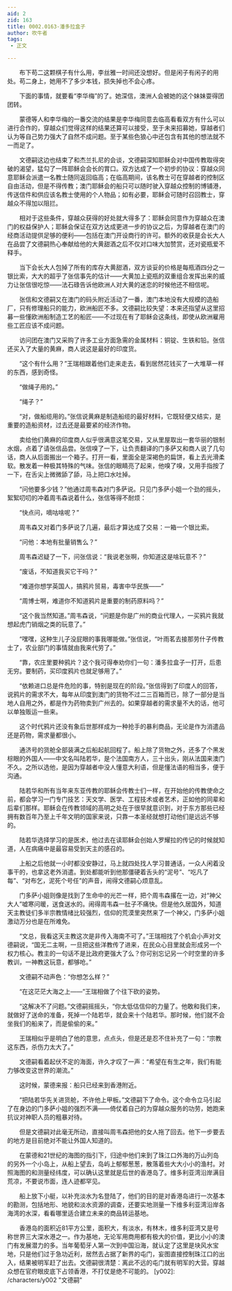 ```yaml
---
aid: 2
zid: 163
title: 0002.0163-潘多拉盒子
author: 吹牛者
tags: 
 - 正文

---
```




　　布下苟二这颗棋子有什么用，李丝雅一时间还没想好。但是闲子有闲子的用处。苟二身上，她用不了多少本钱，损失掉也不会心疼。

　　下面的事情，就要看“李华梅”的了。她深信，澳洲人会被她的这个妹妹耍得团团转。

　　蒙德等人和李华梅的一番交流的结果是李华梅同意去临高看看双方有什么可以进行合作的，穿越众们觉得这样的结果还算可以接受，至于未来招募她，穿越者们认为等自己势力强大了自然不成问题。至于某些色狼心中还包含有其他的想法就不一而足了。

　　文德嗣这边也结束了和杰兰扎尼的会谈，文德嗣深知耶稣会对中国传教取得突破的渴望，猛勾了一阵耶稣会会长的胃口。双方达成了一个初步的协议：穿越众同意耶稣会派遣一名教士随同返回临高；在临高期间，该名教士可在穿越者的控制区自由活动，但是不得传教；澳门耶稣会的船只可以随时驶入穿越众控制的博铺港，传送信件和供应该名教士使用的个人物品；如有必要，耶稣会可随时召回教士，穿越众不得加以阻拦。

　　相对于这些条件，穿越众获得的好处就大得多了：耶稣会同意作为穿越众在澳门的权益保护人；耶稣会保证在双方达成更进一步的协议之后，为穿越者在澳门的经商活动提供足够的便利——包括在澳门开设商行的许可。额外的收获是会长大人在品尝了文德嗣热心奉献给他的大黄甜酒之后不仅对口味大加赞赏，还对瓷瓶爱不释手。

　　当下会长大人包掉了所有的库存大黄甜酒，双方谈妥的价格是每瓶酒四分之一银比索，大大的超乎了张信事先的估计——大黄加上瓷瓶的双重组合发挥出来的威力让张信很吃惊——法石碌告诉他欧洲人对大黄的迷恋的时候他还不相信呢。

　　张信和文德嗣又在澳门的码头附近活动了一番，澳门本地没有大规模的造船厂，只有修理船只的能力，欧洲船匠不多。文德嗣比较失望：本来还指望从这里招募一些懂欧洲船制造工艺的船匠——不过现在有了耶稣会这条线，即使从欧洲雇用些工匠应该不成问题。

　　访问团在澳门又采购了许多工业方面急需的金属材料：铜锭、生铁和铅。张信还买入了大量的黄麻，商人说这是最好的印度货。

　　“这个有什么用？”王瑞相跟着他们走来走去，看到居然花钱买了一大堆草一样的东西，感到奇怪。

　　“做绳子用的。”

　　“绳子？”

　　“对，做船缆用的。”张信说黄麻是制造船缆的最好材料，它既轻便又结实，是重要的造船资材，过去还是最要紧的经济作物。

　　卖给他们黄麻的印度商人似乎很满意这笔交易，又从里屋取出一套华丽的银制水烟，点着了请张信品尝。张信嗅了一下，让负责翻译的门多萨又和商人说了几句话，商人从后面搬出一个箱子。打开一看，里面全是深褐色的扁饼，看上去光滑柔软。散发着一种极其特殊的气味。张信的眼睛亮了起来，他嗅了嗅，又用手指按了一下，在舌尖上微微舔了舔，马上把口水吐掉。

　　“问他要多少钱？”他通过周韦森对门多萨说。只见门多萨小姐一个劲的摇头，絮絮叨叨的冲着周韦森说着什么，张信等得不耐烦：

　　“快点问，嘀咕啥呢？”

　　周韦森又对着门多萨说了几遍，最后才算达成了交易：一箱一个银比索。

　　“问他：本地有批量销售么？”

　　周韦森迟疑了一下，问张信说：“我说老张啊，你知道这是啥玩意不？”

　　“废话，不知道我买它干吗？”

　　“难道你想学英国人，搞鸦片贸易，毒害中华民族——”

　　“周博士啊，难道你不知道鸦片是重要的制药原料吗？”

　　“这个我当然知道。”周韦森说，“问题是你是广州的商业代理人，一买鸦片我就想起虎门销烟之类的玩意了。”

　　“嘿嘿，这种生儿子没屁眼的事我哪能做。”张信说，“叶雨茗去接那劳什子传教士了，农业部门的事情就由我来代劳了。”

　　“靠，农庄里要种鸦片？这个我可得奉劝你们一句：潘多拉盒子一打开，后患无穷。要制药，买印度鸦片也就足够用了。”

　　“依赖进口总是件危险的事，特别是现在的阶段。”张信得到了印度人的回答，说鸦片的需求不大，每年从印度到澳门的货物不过二三百箱而已，除了一部分是当地人自用之外，都是作为药物卖到广州去的。如果穿越者的需求量不大的话，他可以单独贩运一些来。

　　这个时代鸦片还没有象后世那样成为一种抢手的暴利商品，无论是作为消遣品还是药物，需求量都很小。

　　通济号的货舱全部装满之后船起航回程了。船上除了货物之外，还多了个黑发棕眼的外国人——中文名叫陆若华，是个法国南方人，三十出头，刚从法国来澳门不久。之所以选他，是因为穿越者中没人懂意大利语，但是懂法语的相当多，便于沟通。

　　陆若华和所有当年来东亚传教的耶稣会传教士们一样，在开始他的传教使命之前，都会学习一门专门技艺：天文学、医学、工程技术或者艺术，正如他的同辈和后辈们那样。耶稣会在传教领域的高明之处在于很早就意识到，对于东方那些已经拥有数百年乃至上千年文明的国家来说，只靠一本圣经就想打动他们是远远不够的。

　　陆若华选择学习的是医术，他过去在读耶稣会创始人罗耀拉的传记的时候就知道，人在病痛中是最容易受到天主的感召的。

　　上船之后他就一小时都没安静过，马上就四处找人学习普通话，一众人闲着没事干的，也拿这老外消遣。到处都能听到他那僵硬着舌头的“泥号”、“吃凡了每”、“对布乞，泥死个号任”的声音，闹得文德嗣心烦意乱。

　　门多萨小姐则像是找到了生命中的光芒一样，把个周韦森撂在一边，对“神父大人”嘘寒问暖，送食送水的。闹得周韦森一肚子不痛快。但是他久居国外，知道天主教徒们多半宗教情绪比较强烈，信仰的荒漠里突然来了一个神父，门多萨小姐激动万分也是在所难免。

　　“文总，我看这天主教这次是非传入海南不可了。”王瑞相找了个机会小声对文德嗣说，“国无二主啊，一旦把这些洋教传了进来，在民众心目里就会形成另一个权力核心。教主的一句话不是比政府更强大了么？你可别忘记另一个时空里的许多教训，一神教这玩意，都够呛。”

　　文德嗣不动声色：“你想怎么样？”

　　“在这茫茫大海之上——”王瑞相做了个往下砍的姿势。

　　“这解决不了问题。”文德嗣摇摇头，“你太低估信仰的力量了。他敢和我们来，就做好了送命的准备，死掉一个陆若华，就会来十个陆若华。那时候，他们就不会坐我们的船来了，而是偷偷的来。”

　　王瑞相似乎是明白了他的意思，点点头，但是还是忍不住补充了一句：“宗教这东西，杀伤力太大了。”

　　文德嗣看着起伏不定的海面，许久才叹了一声：“希望在有生之年，我们有能力够改变这世界的潮流。”

　　这时候，蒙德来报：船只已经来到香港附近。

　　“把陆若华先关进货舱，不许他上甲板。”文德嗣下了命令。这个命令立马引起了在身边的门多萨小姐的强烈不满——倚仗着自己的为穿越众服务的功劳，她跑来抗议对神职人员的粗暴对待。

　　但是文德嗣对此毫无所动，直接叫周韦森把他的女人拖了回去。他下一步要去的地方是目前绝对不能让外国人知道的。

　　在蒙德和21世纪的海图的指引下，归途中他们来到了珠江口外海的万山列岛的另外一个小岛上，从船上望去，岛屿上郁郁葱葱，散落着些大大小小的渔村。对照海图的和测量经纬度，可以确认这里就是后世的香港岛了。维多利亚湾沿岸满目荒凉，不要说市面，连人迹都罕见。

　　船上放下小艇，以补充淡水为名登陆了，他们的目的是对香港岛进行一次基本的勘测，包括地形、地貌和淡水资源的调查，还要实地测量一下维多利亚湾沿岸各海湾的水深，看看哪里适合建立未来的商品转运基地。

　　香港岛的面积近81平方公里，面积大，有淡水，有林木，维多利亚湾又是号称世界三大深水港之一。作为基地，无论军用商用都有极大的价值，更比小小的澳门有发展潜力的多。当年葡萄牙人第一次到中国沿海，就认定了这里是块风水宝地，只是他们过于急功近利，居然去占据了新界的屯门，妄图直接控制珠江口的出入，结果被明军赶了出去。文德嗣很清楚：离此不远的屯门就有明军的大营。穿越众想在官府眼皮底下占领香港，不打仗是绝不可能的。
[y002]: /characters/y002 "文德嗣"


